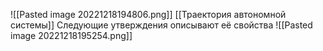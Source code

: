 ![[Pasted image 20221218194806.png]]
[[Траектория автономной системы]]
Следующие утверждения описывают её свойства
![[Pasted image 20221218195254.png]]